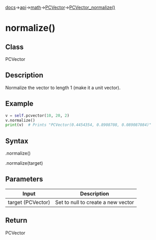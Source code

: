 [docs](/docs/)→[api](/docs/api)→[math](/docs/api/math/)→[PCVector](/docs/api/math/PCVector/PCVector.md)→[PCVector_normalize()](/docs/api/math/PCVector/PCVector_normalize_.md)

# normalize()

## Class

PCVector

## Description

Normalize the vector to length 1 (make it a unit vector).

## Example

```py
v = self.pcvector(10, 20, 2)
v.normalize()
print(v)  # Prints "PCVector(0.4454354, 0.8908708, 0.089087084)"
```

## Syntax

.normalize()

.normalize(target)

## Parameters

| Input | Description |
|-------|-------------|
| target	(PCVector) | Set to null to create a new vector |

## Return

PCVector